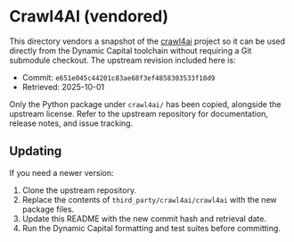 # Crawl4AI (vendored)

This directory vendors a snapshot of the [crawl4ai](https://github.com/unclecode/crawl4ai)
project so it can be used directly from the Dynamic Capital toolchain without requiring a
Git submodule checkout. The upstream revision included here is:

- Commit: `e651e045c44201c83ae68f3ef4858303533f18d9`
- Retrieved: 2025-10-01

Only the Python package under `crawl4ai/` has been copied, alongside the upstream license.
Refer to the upstream repository for documentation, release notes, and issue tracking.

## Updating

If you need a newer version:

1. Clone the upstream repository.
2. Replace the contents of `third_party/crawl4ai/crawl4ai` with the new package files.
3. Update this README with the new commit hash and retrieval date.
4. Run the Dynamic Capital formatting and test suites before committing.

